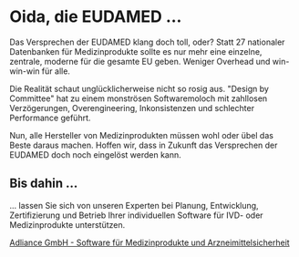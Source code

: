 # Oida, die EUDAMED ...
Das Versprechen der EUDAMED klang doch toll, oder? Statt 27 nationaler Datenbanken für Medizinprodukte sollte es nur mehr eine einzelne, zentrale, moderne für die gesamte EU geben. Weniger Overhead und win-win-win für alle.

Die Realität schaut unglücklicherweise nicht so rosig aus. "Design by Committee" hat zu einem monströsen Softwaremoloch mit zahllosen Verzögerungen, Overengineering, Inkonsistenzen und schlechter Performance geführt.

Nun, alle Hersteller von Medizinprodukten müssen wohl oder übel das Beste daraus machen. Hoffen wir, dass in Zukunft das Versprechen der EUDAMED doch noch eingelöst werden kann.

## Bis dahin ...
... lassen Sie sich von unseren Experten bei Planung, Entwicklung, Zertifizierung und Betrieb Ihrer individuellen Software für IVD- oder Medizinprodukte unterstützen.

[Adliance GmbH - Software für Medizinprodukte und Arzneimittelsicherheit](https://www.adliance.net)
